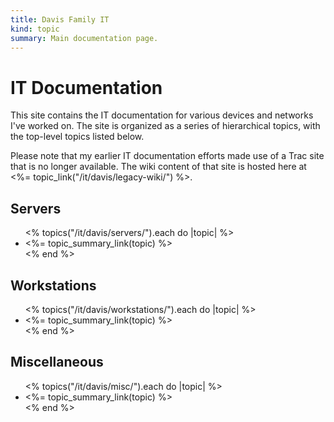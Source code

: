 ```yaml
--- 
title: Davis Family IT
kind: topic
summary: Main documentation page.
---
```


# IT Documentation

This site contains the IT documentation for various devices and networks I've worked on. The site is organized as a series of hierarchical topics, with the top-level topics listed below.

Please note that my earlier IT documentation efforts made use of a Trac site that is no longer available. The wiki content of that site is hosted here at <%= topic_link("/it/davis/legacy-wiki/") %>.

## Servers
<ul>
<% topics("/it/davis/servers/").each do |topic| %>
  <li><%= topic_summary_link(topic) %></li>
<% end %>
</ul>

## Workstations
<ul>
<% topics("/it/davis/workstations/").each do |topic| %>
  <li><%= topic_summary_link(topic) %></li>
<% end %>
</ul>

## Miscellaneous
<ul>
<% topics("/it/davis/misc/").each do |topic| %>
  <li><%= topic_summary_link(topic) %></li>
<% end %>
</ul>

